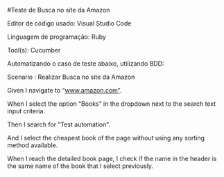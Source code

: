 #Teste de Busca no site da Amazon

Editor de código usado: Visual Studio Code 

Linguagem de programação: Ruby

Tool(s): Cucumber

Automatizando o caso de teste abaixo, utilizando BDD:

Scenario : Realizar Busca no site da Amazon

Given I navigate to “www.amazon.com”.

When I select the option “Books” in the dropdown next to the search text input criteria.

Then I search for “Test automation”.

And I select the cheapest book of the page without using any sorting method available.

When I reach the detailed book page, I check if the name in the header is the same name of the book that I select previously.
